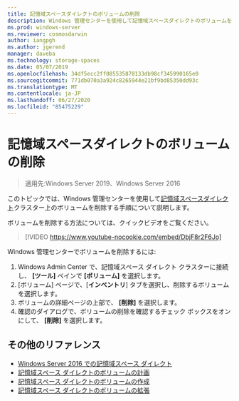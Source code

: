 ```yaml
---
title: 記憶域スペースダイレクトのボリュームの削除
description: Windows 管理センターを使用して記憶域スペースダイレクトのボリュームを削除する方法。
ms.prod: windows-server
ms.reviewer: cosmosdarwin
author: iangpgh
ms.author: jgerend
manager: daveba
ms.technology: storage-spaces
ms.date: 05/07/2019
ms.openlocfilehash: 34df5ecc2ff085535878133db98cf345990165e0
ms.sourcegitcommit: 771db070a3a924c8265944e21bf9bd85350dd93c
ms.translationtype: MT
ms.contentlocale: ja-JP
ms.lasthandoff: 06/27/2020
ms.locfileid: "85475229"
---
```

# <a name="deleting-volumes-in-storage-spaces-direct"></a>記憶域スペースダイレクトのボリュームの削除
> 適用先:Windows Server 2019、Windows Server 2016

このトピックでは、Windows 管理センターを使用して[記憶域スペースダイレクト](storage-spaces-direct-overview.md)クラスター上のボリュームを削除する手順について説明します。

ボリュームを削除する方法については、クイックビデオをご覧ください。

> [!VIDEO https://www.youtube-nocookie.com/embed/DbjF8r2F6Jo]

Windows 管理センターでボリュームを削除するには:

1. Windows Admin Center で、記憶域スペース ダイレクト クラスターに接続し、 **[ツール]** ペインで **[ボリューム]** を選択します。
2. [ボリューム] ページで、[**インベントリ**] タブを選択し、削除するボリュームを選択します。
4. ボリュームの詳細ページの上部で、 **[削除]** を選択します。
5. 確認のダイアログで、ボリュームの削除を確認するチェック ボックスをオンにして、 **[削除]** を選択します。

## <a name="additional-references"></a>その他のリファレンス

- [Windows Server 2016 での記憶域スペース ダイレクト](storage-spaces-direct-overview.md)
- [記憶域スペース ダイレクトのボリュームの計画](plan-volumes.md)
- [記憶域スペース ダイレクトのボリュームの作成](create-volumes.md)
- [記憶域スペース ダイレクトのボリュームの拡張](resize-volumes.md)

